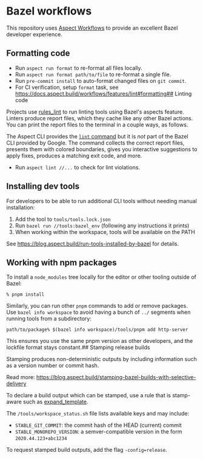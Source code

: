 # Bazel workflows

This repository uses [Aspect Workflows](https://aspect.build) to provide an excellent Bazel developer experience.

## Formatting code

- Run `aspect run format` to re-format all files locally.
- Run `aspect run format path/to/file` to re-format a single file.
- Run `pre-commit install` to auto-format changed files on `git commit`.
- For CI verification, setup `format` task, see https://docs.aspect.build/workflows/features/lint#formatting## Linting code

Projects use [rules_lint](https://github.com/aspect-build/rules_lint) to run linting tools using Bazel's aspects feature.
Linters produce report files, which they cache like any other Bazel actions.
You can print the report files to the terminal in a couple ways, as follows.

The Aspect CLI provides the [`lint` command](https://docs.aspect.build/cli/commands/aspect_lint) but it is *not* part of the Bazel CLI provided by Google.
The command collects the correct report files, presents them with colored boundaries, gives you interactive suggestions to apply fixes, produces a matching exit code, and more.

- Run `aspect lint //...` to check for lint violations.

## Installing dev tools

For developers to be able to run additional CLI tools without needing manual installation:

1. Add the tool to `tools/tools.lock.json`
2. Run `bazel run //tools:bazel_env` (following any instructions it prints)
3. When working within the workspace, tools will be available on the PATH

See https://blog.aspect.build/run-tools-installed-by-bazel for details.

## Working with npm packages

To install a `node_modules` tree locally for the editor or other tooling outside of Bazel:

```shell
% pnpm install
```

Similarly, you can run other `pnpm` commands to add or remove packages. Use `bazel info workspace` to avoid having a bunch of `../` segments when running tools from a subdirectory:

```shell
path/to/package% $(bazel info workspace)/tools/pnpm add http-server
```

This ensures you use the same pnpm version as other developers, and the lockfile format stays constant.## Stamping release builds

Stamping produces non-deterministic outputs by including information such as a version number or commit hash.

Read more: https://blog.aspect.build/stamping-bazel-builds-with-selective-delivery

To declare a build output which can be stamped, use a rule that is stamp-aware such as
[expand_template](https://docs.aspect.build/rulesets/aspect_bazel_lib/docs/expand_template).

The `/tools/workspace_status.sh` file lists available keys and may include:

- `STABLE_GIT_COMMIT`: the commit hash of the HEAD (current) commit
- `STABLE_MONOREPO_VERSION`: a semver-compatible version in the form `2020.44.123+abc1234`

To request stamped build outputs, add the flag `-config=release`.